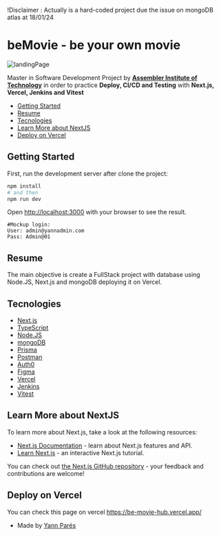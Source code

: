 !Disclaimer : Actually is a hard-coded project due the issue on mongoDB atlas at 18/01/24

# beMovie - be your own movie

![landingPage](https://i.gyazo.com/f5b2579731d9589391cf23d3d897fb05.jpg)

Master in Software Development Project by **[Assembler Institute of Technology](https://assemblerinstitute.com/)** in order to practice **Deploy, CI/CD and Testing** with **Next.js, Vercel, Jenkins and Vitest**  
  

  - [Getting Started](#getting-started)
  - [Resume](#resume)
  - [Tecnologies](#tecnologies)
  - [Learn More about NextJS](#learn-more-about-nextjs) 
  - [Deploy on Vercel](#deploy-on-vercel)



## Getting Started


First, run the development server after clone the project:

```bash
npm install
# and then
npm run dev

```

Open [http://localhost:3000](http://localhost:3000) with your browser to see the result.

```
#Mockup login:
User: admin@yannadmin.com
Pass: Admin@01
```

## Resume

The main objective is create a FullStack project with database using Node.JS, Next.js and mongoDB deploying it on Vercel.


## Tecnologies

- [Next.js](https://nextjs.org/)
- [TypeScript](https://www.typescriptlang.org/)
- [Node.JS](https://nodejs.org/)
- [mongoDB](https://www.mongodb.com/es)
- [Prisma](https://www.prisma.io/)
- [Postman](https://www.postman.com/)
- [Auth0](https://auth0.com/)
- [Figma](https://www.figma.com/)
- [Vercel](https://vercel.com/)
- [Jenkins](https://www.jenkins.io/)
- [Vitest](https://vitest.dev/)


## Learn More about NextJS

To learn more about Next.js, take a look at the following resources:

- [Next.js Documentation](https://nextjs.org/docs) - learn about Next.js features and API.
- [Learn Next.js](https://nextjs.org/learn) - an interactive Next.js tutorial.

You can check out [the Next.js GitHub repository](https://github.com/vercel/next.js/) - your feedback and contributions are welcome!

## Deploy on Vercel

You can check this page on vercel https://be-movie-hub.vercel.app/


- Made by [Yann Parés](https://www.linkedin.com/in/ian-pares/)

